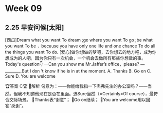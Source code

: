 # Week 09

## 2.25 早安问候[太阳]
[西瓜]Dream what you want To dream ;go where you want To go ;be what you want To
be ，because you have only one life and one chance To do all the things you want
To do.
[爱心]做你想做的梦吧，去你想去的地方吧，成为你想成为的人吧，因为你只有一次机会，一个机会去做所有那些你想做的事。
Today's question👇
—Can you show me Mr.Jaffer’s office，please?
—________.But I don ’t know if he is in at the moment.
A. Thanks
B. Go on
C. Sure
D.  You are welcome

🏆答案  C🏆
👼解析
句意为：——你能给我指一下杰弗先生的办公室吗？——当然。但我不知道他现在是否在里面。选Sure当然（=Certainly=Of
course），最符合交际场景。
🔔Thanks表“谢意”；
🔔Go on继续；
🔔You are welcome用以回答“感谢”。
